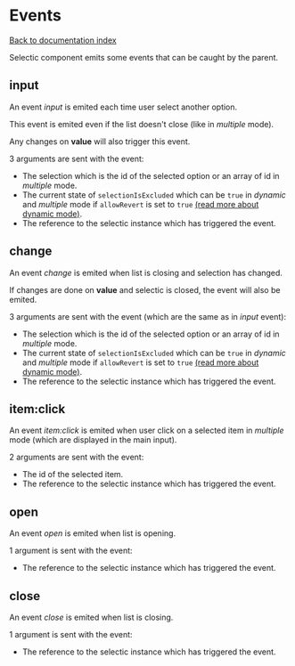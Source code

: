 # Events

[Back to documentation index](main.md)

Selectic component emits some events that can be caught by the parent.

## input

An event _input_ is emited each time user select another option.

This event is emited even if the list doesn't close (like in _multiple_ mode).

Any changes on **value** will also trigger this event.

3 arguments are sent with the event:
* The selection which is the id of the selected option or an array of id in _multiple_ mode.
* The current state of `selectionIsExcluded` which can be `true` in _dynamic_ and _multiple_ mode if `allowRevert` is set to `true` [(read more about dynamic mode)](dynamic.md).
* The reference to the selectic instance which has triggered the event.

## change

An event _change_ is emited when list is closing and selection has changed.

If changes are done on **value** and selectic is closed, the event will also be emited.

3 arguments are sent with the event (which are the same as in _input_ event):
* The selection which is the id of the selected option or an array of id in _multiple_ mode.
* The current state of `selectionIsExcluded` which can be `true` in _dynamic_ and _multiple_ mode if `allowRevert` is set to `true` [(read more about dynamic mode)](dynamic.md).
* The reference to the selectic instance which has triggered the event.

## item:click

An event _item:click_ is emited when user click on a selected item in _multiple_ mode (which are displayed in the main input).

2 arguments are sent with the event:
* The id of the selected item.
* The reference to the selectic instance which has triggered the event.

## open

An event _open_ is emited when list is opening.

1 argument is sent with the event:
* The reference to the selectic instance which has triggered the event.

## close

An event _close_ is emited when list is closing.

1 argument is sent with the event:
* The reference to the selectic instance which has triggered the event.
